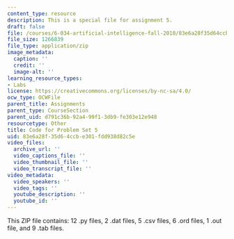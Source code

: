 ```yaml
---
content_type: resource
description: This is a special file for assignment 5.
draft: false
file: /courses/6-034-artificial-intelligence-fall-2010/83e6a28f35d64ccbe301fdd938d82c5e_lab5.zip
file_size: 1266839
file_type: application/zip
image_metadata:
  caption: ''
  credit: ''
  image-alt: ''
learning_resource_types:
- Labs
license: https://creativecommons.org/licenses/by-nc-sa/4.0/
ocw_type: OCWFile
parent_title: Assignments
parent_type: CourseSection
parent_uid: d791c36b-92a4-99f1-3db9-fe303e12e948
resourcetype: Other
title: Code for Problem Set 5
uid: 83e6a28f-35d6-4ccb-e301-fdd938d82c5e
video_files:
  archive_url: ''
  video_captions_file: ''
  video_thumbnail_file: ''
  video_transcript_file: ''
video_metadata:
  video_speakers: ''
  video_tags: ''
  youtube_description: ''
  youtube_id: ''
---
```

This ZIP file contains: 12 .py files, 2 .dat files, 5 .csv files, 6 .ord files, 1 .out file, and 9 .tab files.
